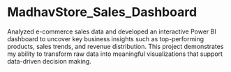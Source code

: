 # MadhavStore_Sales_Dashboard
Analyzed e-commerce sales data and developed an interactive Power BI dashboard to uncover key business insights such as top-performing products, sales trends, and revenue distribution. This project demonstrates my ability to transform raw data into meaningful visualizations that support data-driven decision making.
